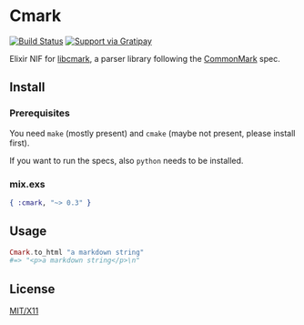 # Cmark

[![Build Status](https://travis-ci.org/asaaki/cmark.ex.svg?branch=master)](https://travis-ci.org/asaaki/cmark.ex)
[![Support via Gratipay](http://img.shields.io/gratipay/asaaki.svg)](https://gratipay.com/asaaki)

Elixir NIF for [libcmark](https://github.com/jgm/CommonMark), a parser library following the [CommonMark](http://commonmark.org/) spec.

## Install

### Prerequisites

You need `make` (mostly present) and `cmake` (maybe not present, please install first).

If you want to run the specs, also `python` needs to be installed.

### mix.exs

```elixir
{ :cmark, "~> 0.3" }
```

## Usage

```elixir
Cmark.to_html "a markdown string"
#=> "<p>a markdown string</p>\n"
```

## License

[MIT/X11](./LICENSE)
